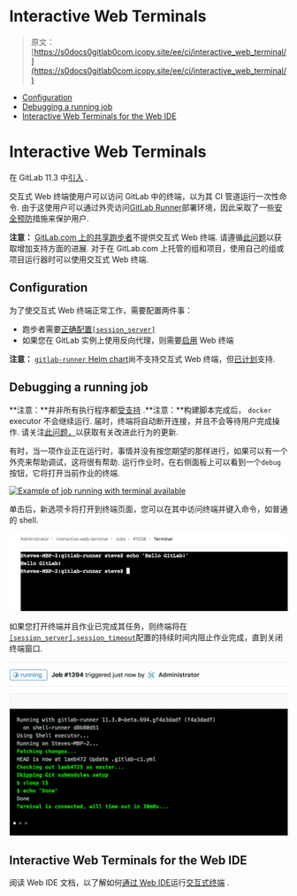 # Interactive Web Terminals

> 原文：[https://s0docs0gitlab0com.icopy.site/ee/ci/interactive_web_terminal/](https://s0docs0gitlab0com.icopy.site/ee/ci/interactive_web_terminal/)

*   [Configuration](#configuration)
*   [Debugging a running job](#debugging-a-running-job)
*   [Interactive Web Terminals for the Web IDE](#interactive-web-terminals-for-the-web-ide)

# Interactive Web Terminals[](#interactive-web-terminals "Permalink")

在 GitLab 11.3 中[引入](https://gitlab.com/gitlab-org/gitlab-foss/-/issues/50144) .

交互式 Web 终端使用户可以访问 GitLab 中的终端，以为其 CI 管道运行一次性命令. 由于这使用户可以通过外壳访问[GitLab Runner](https://s0docs0gitlab0com.icopy.site/runner/)部署环境，因此采取了一些[安全预防](../../administration/integration/terminal.html#security)措施来保护用户.

**注意：** [GitLab.com 上的共享跑步者](../quick_start/README.html#shared-runners)不提供交互式 Web 终端. 请遵循[此问题](https://gitlab.com/gitlab-org/gitlab/-/issues/24674)以获取增加支持方面的进展. 对于在 GitLab.com 上托管的组和项目，使用自己的组或项目运行器时可以使用交互式 Web 终端.

## Configuration[](#configuration "Permalink")

为了使交互式 Web 终端正常工作，需要配置两件事：

*   跑步者需要[正确配置`[session_server]`](https://s0docs0gitlab0com.icopy.site/runner/configuration/advanced-configuration.html)
*   如果您在 GitLab 实例上使用反向代理，则需要[启用](../../administration/integration/terminal.html#enabling-and-disabling-terminal-support) Web 终端

**注意：** [`gitlab-runner` Helm chart](https://s0docs0gitlab0com.icopy.site/charts/charts/gitlab/gitlab-runner/index.html)尚不支持交互式 Web 终端，但[已计划](https://gitlab.com/gitlab-org/charts/gitlab-runner/-/issues/79)支持.

## Debugging a running job[](#debugging-a-running-job "Permalink")

**注意：**并非所有执行程序都[受支持](https://s0docs0gitlab0com.icopy.site/runner/executors/) .**注意：**构建脚本完成后， `docker` executor 不会继续运行. 届时，终端将自动断开连接，并且不会等待用户完成操作. 请关注[此问题，](https://gitlab.com/gitlab-org/gitlab-runner/-/issues/3605)以获取有关改进此行为的更新.

有时，当一项作业正在运行时，事情并没有按您期望的那样进行，如果可以有一个外壳来帮助调试，这将很有帮助. 运行作业时，在右侧面板上可以看到一个`debug`按钮，它将打开当前作业的终端.

[![Example of job running with terminal
available](img/206da14c2b9fd76390be58e7103b69c7.png)](img/interactive_web_terminal_running_job.png)

单击后，新选项卡将打开到终端页面，您可以在其中访问终端并键入命令，如普通的 shell.

[![terminal of the job](img/86b62f200c6aa129ed945d20ec0fbfa2.png)](img/interactive_web_terminal_page.png)

如果您打开终端并且作业已完成其任务，则终端将在[`[session_server].session_timeout`](https://s0docs0gitlab0com.icopy.site/runner/configuration/advanced-configuration.html)配置的持续时间内阻止作业完成，直到关闭终端窗口.

[![finished job with terminal open](img/2823aaef9502e47fb72734606099a98a.png)](img/finished_job_with_terminal_open.png)

## Interactive Web Terminals for the Web IDE[](#interactive-web-terminals-for-the-web-ide "Permalink")

阅读 Web IDE 文档，以了解如何[通过 Web IDE](../../user/project/web_ide/index.html#interactive-web-terminals-for-the-web-ide)运行[交互式终端](../../user/project/web_ide/index.html#interactive-web-terminals-for-the-web-ide) .